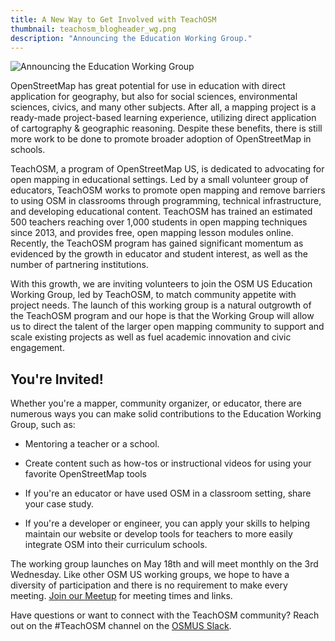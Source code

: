 ```yaml
---
title: A New Way to Get Involved with TeachOSM
thumbnail: teachosm_blogheader_wg.png
description: "Announcing the Education Working Group."
---
```

![Announcing the Education Working Group](../../../assets/images/blog/teachosm_blogheader_wg.png)

OpenStreetMap has great potential for use in education with direct application for geography, but also for social sciences, environmental sciences, civics, and many other subjects. After all, a mapping project is a ready-made project-based learning experience, utilizing direct application of cartography & geographic reasoning. Despite these benefits, there is still more work to be done to promote broader adoption of OpenStreetMap in schools.

TeachOSM, a program of OpenStreetMap US, is dedicated to advocating for open mapping in educational settings. Led by a small volunteer group of educators, TeachOSM works to promote open mapping and remove barriers to using OSM in classrooms through programming, technical infrastructure, and developing educational content. TeachOSM has trained an estimated 500 teachers reaching over 1,000 students in open mapping techniques since 2013, and provides free, open mapping lesson modules online. Recently, the TeachOSM program has gained significant momentum as evidenced by the growth in educator and student interest, as well as the number of partnering institutions.

With this growth, we are inviting volunteers to join the OSM US Education Working Group, led by TeachOSM, to match community appetite with project needs. The launch of this working group is a natural outgrowth of the TeachOSM program and our hope is that the Working Group will allow us to direct the talent of the larger open mapping community to support and scale existing projects as well as fuel academic innovation and civic engagement. 

You're Invited! 
----------------

Whether you're a mapper, community organizer, or educator, there are numerous ways you can make solid contributions to the Education Working Group, such as:

-   Mentoring a teacher or a school. 

-   Create content such as how-tos or instructional videos for using your favorite OpenStreetMap tools

-   If you're an educator or have used OSM in a classroom setting, share your case study. 

-   If you're a developer or engineer, you can apply your skills to helping maintain our website or develop tools for teachers to more easily integrate OSM into their curriculum schools.

The working group launches on May 18th and will meet monthly on the 3rd Wednesday. Like other OSM US working groups, we hope to have a diversity of participation and there is no requirement to make every meeting. [Join our Meetup](https://www.meetup.com/teachosm/) for meeting times and links.

Have questions or want to connect with the TeachOSM community? Reach out on the #TeachOSM channel on the [OSMUS Slack](https://slack.openstreetmap.us/).
